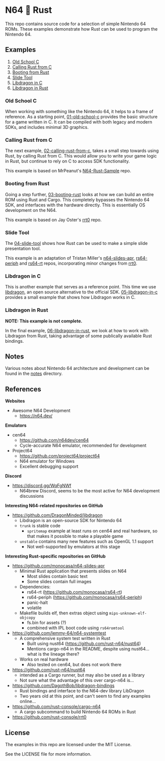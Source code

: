 # N64 💛 Rust

This repo contains source code for a selection of simple Nintendo 64 ROMs. These examples demonstrate how Rust can be used to program the Nintendo 64.

## Examples

1. [Old School C](#old-school-c)
2. [Calling Rust from C](#calling-rust-from-c)
3. [Booting from Rust](#booting-from-rust)
4. [Slide Tool](#slide-tool)
5. [Libdragon in C](#libdragon-in-c)
6. [Libdragon in Rust](#libdragon-in-rust)

### Old School C

When working with something like the Nintendo 64, it helps to a frame of reference. As a starting point, [01-old-school-c](./examples/01-old-school-c/) provides the basic structure for a game written in C. It can be compiled with both legacy and modern SDKs, and includes minimal 3D graphics.

### Calling Rust from C

The next example, [02-calling-rust-from-c](./examples/02-calling-rust-from-c/), takes a small step towards using Rust, by calling Rust from C. This would allow you to write your game logic in Rust, but continue to rely on C to access SDK functionality.

This example is based on MrPeanut's [N64-Rust-Sample](https://github.com/Mr-Pnut/N64-Rust-Sample) repo.

### Booting from Rust

Going a step further, [03-booting-rust](./examples/03-booting-rust/) looks at how we can build an entire ROM using Rust and Cargo. This completely bypasses the Nintendo 64 SDK, and interfaces with the hardware directly. This is essentially OS development on the N64.

This example is based on Jay Oster's [rrt0](https://github.com/rust-console/rrt0) repo.

### Slide Tool

The [04-slide-tool](./examples/04-slide-tool) shows how Rust can be used to make a simple slide presentation tool.

This example is an adaptation of Tristan Miller's [n64-slides-apr](https://github.com/monocasa/n64-slides-apr), [rs64-periph](https://github.com/monocasa/rs64-periph) and [rs64-rt](https://github.com/monocasa/rs64-rt) repos, incorporating minor changes from [rrt0](https://github.com/rust-console/rrt0).

### Libdragon in C

This is another example that serves as a reference point. This time we use [libdragon](https://github.com/DragonMinded/libdragon), an open source alternative to the official SDK. [05-libdragon-in-c](./examples/05-libdragon-in-c/) provides a small example that shows how Libdragon works in C.

### Libdragon in Rust

**NOTE: This example is not complete.**

In the final example, [06-libdragon-in-rust](./examples/06-libdragon-in-rust/), we look at how to work with Libdragon from Rust, taking advantage of some publically available Rust bindings.

## Notes

Various notes about Nintendo 64 architecture and development can be found in the [notes](./notes) directory.

## References

**Websites**

* Awesome N64 Development
  * https://n64.dev/

**Emulators**

* cen64
  * https://github.com/n64dev/cen64
  * Cycle-accurate N64 emulator, recommended for development
* Project64
  * https://github.com/project64/project64
  * N64 emulator for Windows
  * Excellent debugging support

**Discord**

* https://discord.gg/WqFgNWf
  * N64brew Discord, seems to be the most active for N64 development discussions

**Interesting N64-related repositories on GitHub**

* https://github.com/DragonMinded/libdragon
  * Libdragon is an open-source SDK for Nintendo 64
  * `trunk` is stable code
    * `spritemap` example at least runs on cen64 and real hardware, so that makes it possible to make a playable game
  * `unstable` contains many new features such as OpenGL 1.1 support
    * Not well-supported by emulators at this stage

**Interesting Rust-specific repositories on GitHub**

* https://github.com/monocasa/n64-slides-apr
  * Minimal Rust application that presents slides on N64
    * Most slides contain basic text
    * Some slides contain full images
  * Dependencies:
    * rs64-rt (https://github.com/monocasa/rs64-rt)
    * rs64-periph (https://github.com/monocasa/rs64-periph)
    * panic-halt
    * volatile
  * Makefile builds elf, then extras object using `mips-unknown-elf-objcopy`
    * fs.bin for assets (?)
    * combined with IPL boot code using `rs64romtool`
* https://github.com/lemmy-64/n64-systemtest
  * A comprehensive system test written in Rust
    * Built using nust64 (https://github.com/rust-n64/nust64)
    * Mentions cargo-n64 in the README, despite using nust64... what is the lineage there?
  * Works on real hardware
    * Also tested on cen64, but does not work there
* https://github.com/rust-n64/nust64
  * intended as a Cargo runner, but may also be used as a library
  * Not sure what the advantage of this over cargo-n64 is...
* https://github.com/DagothBob/libdragon-bindings
  * Rust bindings and interface to the N64-dev library LibDragon
  * Two years old at this point, and can't seem to find any examples online...
* https://github.com/rust-console/cargo-n64
  * A cargo subcommand to build Nintendo 64 ROMs in Rust
* https://github.com/rust-console/rrt0

## License

The examples in this repo are licensed under the MIT License.

See the LICENSE file for more information.
